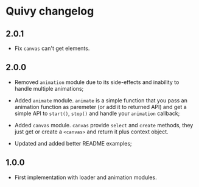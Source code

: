 # Quivy changelog

## 2.0.1
- Fix `canvas` can't get elements.

## 2.0.0
- Removed `animation` module due to its side-effects and inability to handle
  multiple animations;

- Added `animate` module. `animate` is a simple function that you pass an
  animation function as paremeter (or add it to returned API) and get a simple
  API to `start()`, `stop()` and handle your `animation` callback;

- Added `canvas` module. `canvas` provide `select` and `create` methods, they
  just get or create a `<canvas>` and return it plus context object.

- Updated and added better README examples;

## 1.0.0
- First implementation with loader and animation modules.
